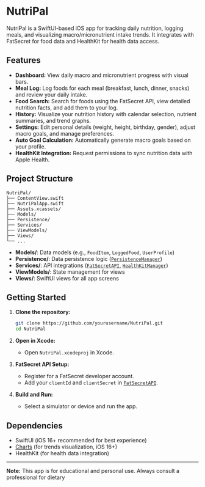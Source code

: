 # NutriPal

NutriPal is a SwiftUI-based iOS app for tracking daily nutrition, logging meals, and visualizing macro/micronutrient intake trends. It integrates with FatSecret for food data and HealthKit for health data access.

## Features

- **Dashboard:** View daily macro and micronutrient progress with visual bars.
- **Meal Log:** Log foods for each meal (breakfast, lunch, dinner, snacks) and review your daily intake.
- **Food Search:** Search for foods using the FatSecret API, view detailed nutrition facts, and add them to your log.
- **History:** Visualize your nutrition history with calendar selection, nutrient summaries, and trend graphs.
- **Settings:** Edit personal details (weight, height, birthday, gender), adjust macro goals, and manage preferences.
- **Auto Goal Calculation:** Automatically generate macro goals based on your profile.
- **HealthKit Integration:** Request permissions to sync nutrition data with Apple Health.

## Project Structure

```
NutriPal/
├── ContentView.swift
├── NutriPalApp.swift
├── Assets.xcassets/
├── Models/
├── Persistence/
├── Services/
├── ViewModels/
├── Views/
└── ...
```

- **Models/**: Data models (e.g., `FoodItem`, `LoggedFood`, `UserProfile`)
- **Persistence/**: Data persistence logic ([`PersistenceManager`](NutriPal/Persistence/PersistenceManager.swift))
- **Services/**: API integrations ([`FatSecretAPI`](NutriPal/Services/FatSecretAPI.swift), [`HealthKitManager`](NutriPal/Services/HealthKitManager.swift))
- **ViewModels/**: State management for views
- **Views/**: SwiftUI views for all app screens

## Getting Started

1. **Clone the repository:**
   ```sh
   git clone https://github.com/yourusername/NutriPal.git
   cd NutriPal
   ```

2. **Open in Xcode:**
   - Open `NutriPal.xcodeproj` in Xcode.

3. **FatSecret API Setup:**
   - Register for a FatSecret developer account.
   - Add your `clientId` and `clientSecret` in [`FatSecretAPI`](NutriPal/Services/FatSecretAPI.swift).

4. **Build and Run:**
   - Select a simulator or device and run the app.

## Dependencies

- SwiftUI (iOS 16+ recommended for best experience)
- [Charts](https://developer.apple.com/documentation/charts) (for trends visualization, iOS 16+)
- HealthKit (for health data integration)


---

**Note:** This app is for educational and personal use. Always consult a professional for dietary
